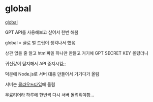 # global

[global](https://kbyungs.github.io/global/)

GPT API를 사용해보고 싶어서 한번 해봄

global = 글로 벌 드립이 생각나서 했음

상관 없을 줄 알고 html파일 하나만 만들고 거기에 GPT SECRET KEY 올렸더니

귀신같이 탐지해서 API 중지시킴;;

덕분에 Node.js로 서버 대충 만들어서 거기다가 올림

서버는 [클라우드타입](https://cloudtype.io/)에 올림

무료티어라 하루에 한번씩 다시 서버 돌려줘야함...
